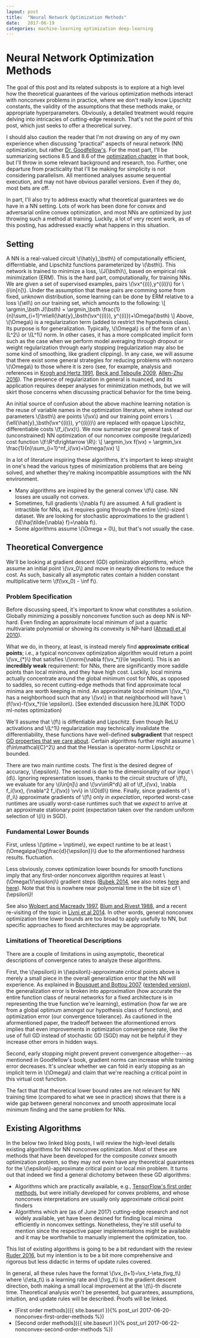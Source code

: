 ```yaml
---
layout: post
title:  "Neural Network Optimization Methods"
date:   2017-06-19
categories: machine-learning optimization deep-learning
---
```


# Neural Network Optimization Methods

The goal of this post and its related subposts is to explore at a high level how the theoretical guarantees of the various optimization methods interact with nonconvex problems in practice, where we don't really know Lipschitz constants, the validity of the assumptions that these methods make, or appropriate hyperparameters. Obviously, a detailed treatment would require delving into intricacies of cutting-edge research. That's not the point of this post, which just seeks to offer a theoretical survey.

I should also caution the reader that I'm not drawing on any of my own experience when discussing "practical" aspects of neural network (NN) optimization, but rather [Dr. Goodfellow's](http://www.deeplearningbook.org/). For the most part, I'll be summarizing sections 8.5 and 8.6 of the [optimization chapter](http://www.deeplearningbook.org/contents/optimization.html) in that book, but I'll throw in some relevant background and research, too. Further, one departure from practicality that I'll be making for simplicity is not considering parallelism. All mentioned analyses assume sequential execution, and may not have obvious parallel versions. Even if they do, most bets are off.

In part, I'll also try to address exactly what theoretical guarantees we do have in a NN setting. Lots of work has been done for convex and adversarial online convex optimization, and most NNs are optimized by just throwing such a method at training. Luckily, a lot of very recent work, as of this posting, has addressed exactly what happens in this situation.

## Setting

A NN is a real-valued circuit \\(\hat{y}_\bsth\\) of computationally efficient, differntiable, and Lipschitz functions parameterized by \\(\bsth\\). This network is trained to minimize a loss, \\(J(\bsth)\\), based on empirical risk minimization (ERM). This is the hard part, computationally, for training NNs. We are given a set of supervised examples, pairs \\(\vx^{(i)},y^{(i)}\\) for \\(i\in[n]\\). Under the assumption that these pairs are comming some from fixed, unknown distribution, some learning can be done by ERM relative to a loss \\(\ell\\) on our training set, which amounts to the following:
\\[
\argmin\_\bsth J(\bsth) = \argmin\_\bsth \frac{1}{n}\sum\_{i=1}^m\ell(\hat{y}\_\bsth(\vx^{(i)}), y^{(i)})+\Omega(\bsth)
\\]
Above, \\(\Omega\\) is a regularization term (added to restrict the hypothesis class). Its purpose is for generalization. Typically, \\(\Omega\\) is of the form of an \\(L^2\\) or \\(L^1\\) norm. In other cases, it has a more complicated implicit form such as the case when we perform model averaging through dropout or weight regularization through early stopping (regularization may also be some kind of smoothing, like gradient clipping). In any case, we will assume that there exist some general strategies for reducing problems with nonzero \\(\Omega\\) to those where it is zero (see, for example, analysis and references in [Krogh and Hertz 1991](https://papers.nips.cc/paper/563-a-simple-weight-decay-can-improve-generalization), [Beck and Teboulle 2009](http://epubs.siam.org/doi/abs/10.1137/080716542), [Allen-Zhu 2016](https://arxiv.org/abs/1603.05953)). The presence of regularization in general is nuanced, and its application requires deeper analyses for minimization methods, but we will skirt those concerns when discussing practical behavior for the time being.

An initial source of confusion about the above machine learning notation is the reuse of variable names in the optimization literature, where instead our parameters \\(\bsth\\) are points \\(\vx\\) and our training point errors \\(\ell(\hat{y}\_\bsth(\vx^{(i)}), y^{(i)})\\) are replaced with opaque Lipschitz, differentiable costs \\(f_i(\vx)\\). We now summarize our general task of (unconstrained) NN optimization of our nonconvex composite (regularized) cost function \\(f:\R^d\rightarrow \R\\):
\\[
\argmin\_\vx f(\vx) = \argmin\_\vx \frac{1}{n}\sum\_{i=1}^nf\_i(\vx)+\Omega(\vx)
\\]

In a lot of literature inspiring these algorithms, it's important to keep straight in one's head the various types of minimization problems that are being solved, and whether they're making incompatible assumptions with the NN environment.

* Many algorithms are inspired by the general convex \\(f\\) case. NN losses are usually not convex.
* Sometimes, full gradients \\(\nabla f\\) are assumed. A full gradient is intractible for NNs, as it requires going through the entire \\(m\\)-sized dataset. We are looking for stochastic approximations to the gradient \\(\E\ha{\tilde{\nabla} f}=\nabla f\\).
* Some algorithms assume \\(\Omega = 0\\), but that's not usually the case.

## Theoretical Convergence

We'll be looking at gradient descent (GD) optimization algorithms, which assume an initial point \\(\vx\_0\\) and move in nearby directions to reduce the cost. As such, basically all asymptotic rates contain a hidden constant multiplicative term \\(f(\vx\_0) - \inf f\\).

### Problem Specification

Before discussing speed, it's important to know what constitutes a solution. Globally minimizing a possibly nonconvex function such as deep NN is NP-hard. Even finding an approximate local minimum of just a quartic multivariate polynomial or showing its convexity is NP-hard ([Ahmadi et al 2010](https://arxiv.org/abs/1012.1908)).

What we do, in theory, at least, is instead merely find **approximate critical points**; i.e., a typical nonconvex optimization algorithm would return a point \\(\vx\_{\*}\\) that satisfies \\(\norm{\nabla f(\vx\_\*)}\le \epsilon\\). This is an **incredibly weak** requirement: for NNs, there are significantly more saddle points than local minima, and they have high cost. Luckily, local minima actually concentrate around the global minimum cost for NNs, as opposed to saddles, so recent cutting-edge methods that find approximate local minima are worth keeping in mind. An approximate local minimum \\(\vx\_*\\) has a neighborhood such that any \\(\vx\\) in that neighborhood will have \\(f(\vx)-f(\vx\_\*)\le \epsilon\\). [See extended discussion here.](LINK TODO ml-notes optimization)

We'll assume that \\(f\\) is diffentiable and Lipschitz. Even though ReLU activations and \\(L^1\\) regularization may technically invalidate the differentiability, these functions have well-defined **subgradient** that respect [GD properties that we care about](http://web.stanford.edu/class/msande318/notes/notes-first-order-nonsmooth.pdf). Certain algorithms further might assume \\(f\in\mathcal{C}^2\\) and that the Hessian is operator-norm Lipschitz or bounded.

There are two main runtime costs. The first is the desired degree of accuracy, \\(\epsilon\\). The second is due to the dimensionality of our input \\(d\\). Ignoring representation issues, thanks to the circuit structure of \\(f\\), we evaluate for any \\(i\in[n]\\) and \\(\vv\in\R^d\\) all of \\(f\_i(\vx), \nabla f\_i(\vx), {\\nabla^2 f_i(\vx)} \vv\\) in \\(O(d)\\) time. Finally, since gradients of \\(f\_i\\) approximate gradients of \\(f\\) only *in expectation*, reported worst-case runtimes are usually worst-case runtimes such that we *expect* to arrive at an approximate stationary point (expectation taken over the random uniform selection of \\(i\\) in SGD).

### Fundamental Lower Bounds

First, unless \\(\ptime = \nptime\\), we expect runtime to be at least \\(\Omega\pa{\log\frac{d}{\epsilon}}\\) due to the aformentioned hardness results.
fluctuation.

Less obviously, convex optimization lower bounds for smooth functions imply that any first-order nonconvex algorithm requires at least \\(\Omega(1/\epsilon)\\) gradient steps ([Bubek 2014](https://arxiv.org/abs/1405.4980), see also notes [here](http://www.stat.cmu.edu/~larry/=sml/optrates.pdf) and [here](http://www.cs.cmu.edu/~suvrit/teach/aaditya_lect23.pdf)). Note that this is nowhere near polynomial time in the bit size of \\(\epsilon\\)!

See also [Wolpert and Macready 1997](http://ieeexplore.ieee.org/document/585893/), [Blum and Rivest 1988](https://papers.nips.cc/paper/125-training-a-3-node-neural-network-is-np-complete), and a recent re-visiting of the topic in [Livni et al 2014](https://arxiv.org/abs/1410.1141). In other words, general nonconvex optimization time lower bounds are too broad to apply usefully to NN, but specific approaches to fixed architectures may be appropriate.

### Limitations of Theoretical Descriptions

There are a couple of limitations in using asymptotic, theoretical descriptions of convergence rates to analyze these algorithms.

First, the \\(\epsilon\\) in \\(\epsilon\\)-approximate critical points above is merely a small piece in the overall generaliztion error that the NN will experience. As explained in [Bousquet and Bottou 2007](https://papers.nips.cc/paper/3323-the-tradeoffs-of-large-scale-learning) ([extended version](http://leon.bottou.org/papers/bottou-bousquet-2011)), the generalization error is broken into approximation (how accurate the entire function class of neural networks for a fixed architecture is in representing the true function we're learning), estimation (how far we are from a global optimum amongst our hypothesis class of functions), and optimization error (our convergence tolerance). As cautioned in the aformentioned paper, the tradeoff between the aformentioned errors implies that even improvements in optimization convergence rate, like the use of full GD instead of stochastic GD (SGD) may not be helpful if they increase other errors in hidden ways.

Second, early stopping might prevent prevent convergence altogether---as mentioned in Goodfellow's book, gradient norms can increase while training error decreases. It's unclear whether we can fold in early stopping as an implicit term in \\(\Omega\\) and claim that we're reaching a critical point in this virtual cost function. 

The fact that that theoretical lower bound rates are not relevant for NN training time (compared to what we see in practice) shows that there is a wide gap between general nonconvex and smooth approximate local minimum finding and the same problem for NNs. 

## Existing Algorithms

In the below two linked blog posts, I will review the high-level details existing algorithms for NN nonconvex optimization. Most of these are methods that have been developed for the composite *convex* smooth optimization problem, so they may not even have any theoretical guarantees for the \\(\epsilon\\)-approximate critical point or local min problem. It turns out that indeed we find a general dichotomy between these GD algorithms:

* Algorithms which are practically available, e.g., [TensorFlow's first order methods](https://www.tensorflow.org/api_guides/python/train), but were initially developed for convex problems, and whose nonconvex interpretations are usually only approximate critical point finders
* Algorithms which are (as of June 2017) cutting-edge research and not widely available, yet have been desined for finding local minima efficiently in nonconvex settings. Nonetheless, they're still useful to mention since the respective paper implementaitons might be available and it may be worthwhile to manually implement the optimization, too.

This list of existing algorithms is going to be a bit redundant with the review [Ruder 2016](https://arxiv.org/abs/1609.04747), but my intention is to be a bit more comprehensive and rigorous but less didactic in terms of update rules covered.

In general, all these rules have the format \\(\vx\_{t+1}=\vx\_t-\eta\_t\vg\_t\\) where \\(\eta\_t\\) is a learning rate and \\(\vg\_t\\) is the gradient descent direction, both making a small local improvement at the \\(t\\)-th discrete time. Theoretical analysis won't be presented, but guarantees, assumptions, intuition, and update rules will be described. Proofs will be linked.

* [First order methods]({{ site.baseurl }}{% post_url 2017-06-20-nonconvex-first-order-methods %})
* [Second order methods]({{ site.baseurl }}{% post_url 2017-06-22-nonconvex-second-order-methods %})

